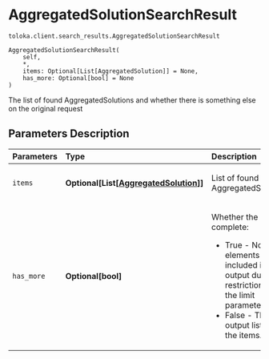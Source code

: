 # AggregatedSolutionSearchResult
`toloka.client.search_results.AggregatedSolutionSearchResult`

```
AggregatedSolutionSearchResult(
    self,
    *,
    items: Optional[List[AggregatedSolution]] = None,
    has_more: Optional[bool] = None
)
```

The list of found AggregatedSolutions and whether there is something else on the original request

## Parameters Description

| Parameters | Type | Description |
| :----------| :----| :-----------|
`items`|**Optional\[List\[[AggregatedSolution](toloka.client.aggregation.AggregatedSolution.md)\]\]**|<p>List of found AggregatedSolution</p>
`has_more`|**Optional\[bool\]**|<p>Whether the list is complete:<ul><li>True - Not all elements are included in the output due to restrictions in the limit parameter.</li><li>False - The output lists all the items.</li></ul></p>
